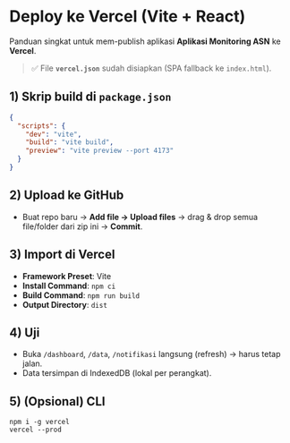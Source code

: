 # Deploy ke Vercel (Vite + React)

Panduan singkat untuk mem-publish aplikasi **Aplikasi Monitoring ASN** ke **Vercel**.

> ✅ File **`vercel.json`** sudah disiapkan (SPA fallback ke `index.html`).

## 1) Skrip build di `package.json`
```json
{
  "scripts": {
    "dev": "vite",
    "build": "vite build",
    "preview": "vite preview --port 4173"
  }
}
```

## 2) Upload ke GitHub
- Buat repo baru → **Add file → Upload files** → drag & drop semua file/folder dari zip ini → **Commit**.

## 3) Import di Vercel
- **Framework Preset**: Vite  
- **Install Command**: `npm ci`  
- **Build Command**: `npm run build`  
- **Output Directory**: `dist`

## 4) Uji
- Buka `/dashboard`, `/data`, `/notifikasi` langsung (refresh) → harus tetap jalan.  
- Data tersimpan di IndexedDB (lokal per perangkat).

## 5) (Opsional) CLI
```
npm i -g vercel
vercel --prod
```
